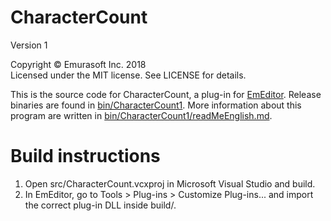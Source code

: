 # CharacterCount
Version 1

Copyright © Emurasoft Inc. 2018<br>
Licensed under the MIT license. See LICENSE for details.

This is the source code for CharacterCount, a plug-in for [EmEditor](https://www.emeditor.com/). Release binaries are found in [bin/CharacterCount1](bin/CharacterCount1). More information about this program are written in [bin/CharacterCount1/readMeEnglish.md](bin/CharacterCount1/readMeEnglish.md).

# Build instructions
1. Open src/CharacterCount.vcxproj in Microsoft Visual Studio and build.
2. In EmEditor, go to Tools > Plug-ins > Customize Plug-ins... and import the correct plug-in DLL inside build/.